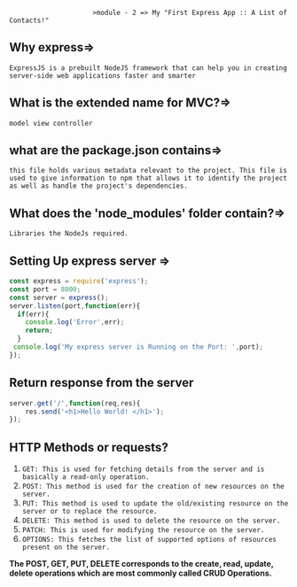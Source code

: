                          >module - 2 => My "First Express App :: A List of Contacts!"

## Why express=> 
`ExpressJS is a prebuilt NodeJS framework that can help you in creating server-side web applications faster and smarter`
## What is the extended name for MVC?=> 
`model view controller`

## what are the package.json contains=> 
`this file holds various metadata relevant to the project. This file is used to give information to npm that allows it to identify the project as well as handle the project's dependencies.`

## What does the 'node_modules' folder contain?=> 
  `Libraries the NodeJs required.`

## Setting Up express server => 
```javascript 
const express = require('express');
const port = 8000;
const server = express();
server.listen(port,function(err){
  if(err){
    console.log('Error',err);
    return;
  }
 console.log('My express server is Running on the Port: ',port);
});

```
## Return response from the server
```javascript
server.get('/',function(req,res){
    res.send('<h1>Hello World! </h1>');
});

```
## HTTP Methods or requests?

1. `GET: This is used for fetching details from the server and is basically a read-only operation.`
1. `POST: This method is used for the creation of new resources on the server.`
1. `PUT: This method is used to update the old/existing resource on the server or to replace the resource.`
1. `DELETE: This method is used to delete the resource on the server.`
1. `PATCH: This is used for modifying the resource on the server.`
1. `OPTIONS: This fetches the list of supported options of resources present on the server.`

**The POST, GET, PUT, DELETE corresponds to the create, read, update, delete operations which are most commonly called CRUD Operations.**

